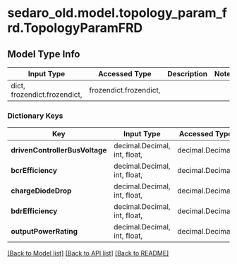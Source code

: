 # sedaro_old.model.topology_param_frd.TopologyParamFRD

## Model Type Info
Input Type | Accessed Type | Description | Notes
------------ | ------------- | ------------- | -------------
dict, frozendict.frozendict,  | frozendict.frozendict,  |  | 

### Dictionary Keys
Key | Input Type | Accessed Type | Description | Notes
------------ | ------------- | ------------- | ------------- | -------------
**drivenControllerBusVoltage** | decimal.Decimal, int, float,  | decimal.Decimal,  |  | 
**bcrEfficiency** | decimal.Decimal, int, float,  | decimal.Decimal,  |  | 
**chargeDiodeDrop** | decimal.Decimal, int, float,  | decimal.Decimal,  |  | 
**bdrEfficiency** | decimal.Decimal, int, float,  | decimal.Decimal,  |  | 
**outputPowerRating** | decimal.Decimal, int, float,  | decimal.Decimal,  |  | 

[[Back to Model list]](../../README.md#documentation-for-models) [[Back to API list]](../../README.md#documentation-for-api-endpoints) [[Back to README]](../../README.md)

